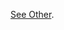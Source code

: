<a href="https://package-storage.elastic.co/artifacts/static/cef-0.1.0/docs/README.md">See Other</a>.

